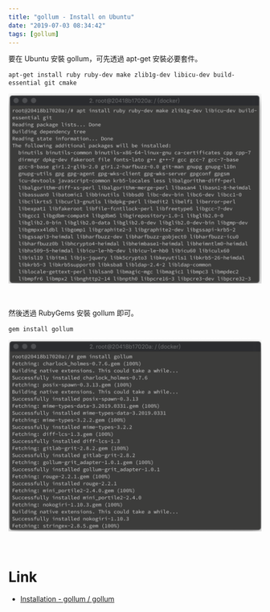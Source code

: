 ```yaml
---
title: "gollum - Install on Ubuntu"
date: "2019-07-03 08:34:42"
tags: [gollum]
---
```



要在 Ubuntu 安裝 gollum，可先透過 apt-get 安裝必要套件。  

<!-- More -->

    apt-get install ruby ruby-dev make zlib1g-dev libicu-dev build-essential git cmake

![1.png](1.png)

</br>


然後透過 RubyGems 安裝 gollum 即可。  

    gem install gollum

![2.png](2.png)

</br>


Link
===
* [Installation - gollum / gollum](https://github.com/gollum/gollum/wiki/Installation)
